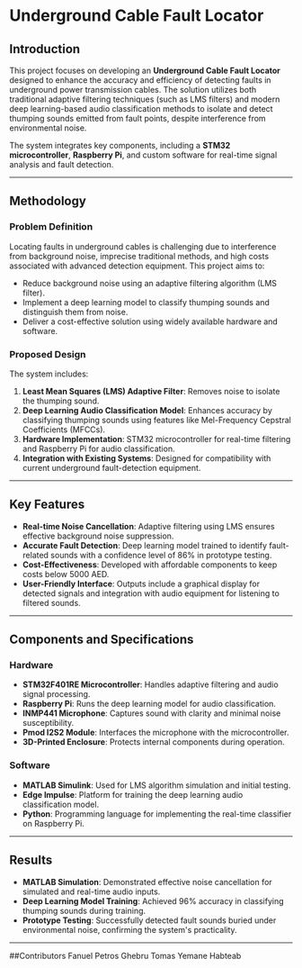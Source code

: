 # Underground Cable Fault Locator

## Introduction
This project focuses on developing an **Underground Cable Fault Locator** designed to enhance the accuracy and efficiency of detecting faults in underground power transmission cables. The solution utilizes both traditional adaptive filtering techniques (such as LMS filters) and modern deep learning-based audio classification methods to isolate and detect thumping sounds emitted from fault points, despite interference from environmental noise.

The system integrates key components, including a **STM32 microcontroller**, **Raspberry Pi**, and custom software for real-time signal analysis and fault detection.

---

## Methodology

### Problem Definition
Locating faults in underground cables is challenging due to interference from background noise, imprecise traditional methods, and high costs associated with advanced detection equipment. This project aims to:
- Reduce background noise using an adaptive filtering algorithm (LMS filter).
- Implement a deep learning model to classify thumping sounds and distinguish them from noise.
- Deliver a cost-effective solution using widely available hardware and software.

### Proposed Design
The system includes:
1. **Least Mean Squares (LMS) Adaptive Filter**: Removes noise to isolate the thumping sound.
2. **Deep Learning Audio Classification Model**: Enhances accuracy by classifying thumping sounds using features like Mel-Frequency Cepstral Coefficients (MFCCs).
3. **Hardware Implementation**: STM32 microcontroller for real-time filtering and Raspberry Pi for audio classification.
4. **Integration with Existing Systems**: Designed for compatibility with current underground fault-detection equipment.

---

## Key Features
- **Real-time Noise Cancellation**: Adaptive filtering using LMS ensures effective background noise suppression.
- **Accurate Fault Detection**: Deep learning model trained to identify fault-related sounds with a confidence level of 86% in prototype testing.
- **Cost-Effectiveness**: Developed with affordable components to keep costs below 5000 AED.
- **User-Friendly Interface**: Outputs include a graphical display for detected signals and integration with audio equipment for listening to filtered sounds.

---

## Components and Specifications
### Hardware
- **STM32F401RE Microcontroller**: Handles adaptive filtering and audio signal processing.
- **Raspberry Pi**: Runs the deep learning model for audio classification.
- **INMP441 Microphone**: Captures sound with clarity and minimal noise susceptibility.
- **Pmod I2S2 Module**: Interfaces the microphone with the microcontroller.
- **3D-Printed Enclosure**: Protects internal components during operation.

### Software
- **MATLAB Simulink**: Used for LMS algorithm simulation and initial testing.
- **Edge Impulse**: Platform for training the deep learning audio classification model.
- **Python**: Programming language for implementing the real-time classifier on Raspberry Pi.

---

## Results
- **MATLAB Simulation**: Demonstrated effective noise cancellation for simulated and real-time audio inputs.
- **Deep Learning Model Training**: Achieved 96% accuracy in classifying thumping sounds during training.
- **Prototype Testing**: Successfully detected fault sounds buried under environmental noise, confirming the system's practicality.

---

##Contributors
Fanuel Petros Ghebru
Tomas Yemane Habteab


